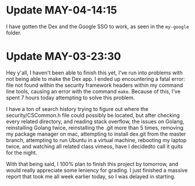 # Update MAY-04-14:15
I have gotten the Dex and the Google SSO to work, as seen in the
`my-google` folder.

# Update MAY-03-23:30
Hey y'all, I haven't been able to finish this yet, I've run into
problems with not being able to make the Dex app. I ended up 
encountering a fatal error: file not found within the security
framework headers within my command line tools, causing an error
with the command `make`. Because of this, I've spent 7 hours today
attempting to solve this problem. 

I have a ton of search history trying to figure out where the
security/CSCommon.h file could possibly be located, but after 
checking every related directory, and reading stack overflow, the 
issues on Golang, reinstalling Golang twice, reinstalling the .git 
more than 5 times, removing my package manager on mac, attempting 
to install dex.git from the master branch, attempting to run 
Ubuntu in a virtual machine, rebooting my laptop twice, and 
watching all related class vimeos, have I decidedto call it quits 
for the night.

With that being said, I 100% plan to finish this project by 
tomorrow, and would really appreciate some leniency for grading.
I just finished a massive report that took me all week earlier
today, so I was delayed in starting.


